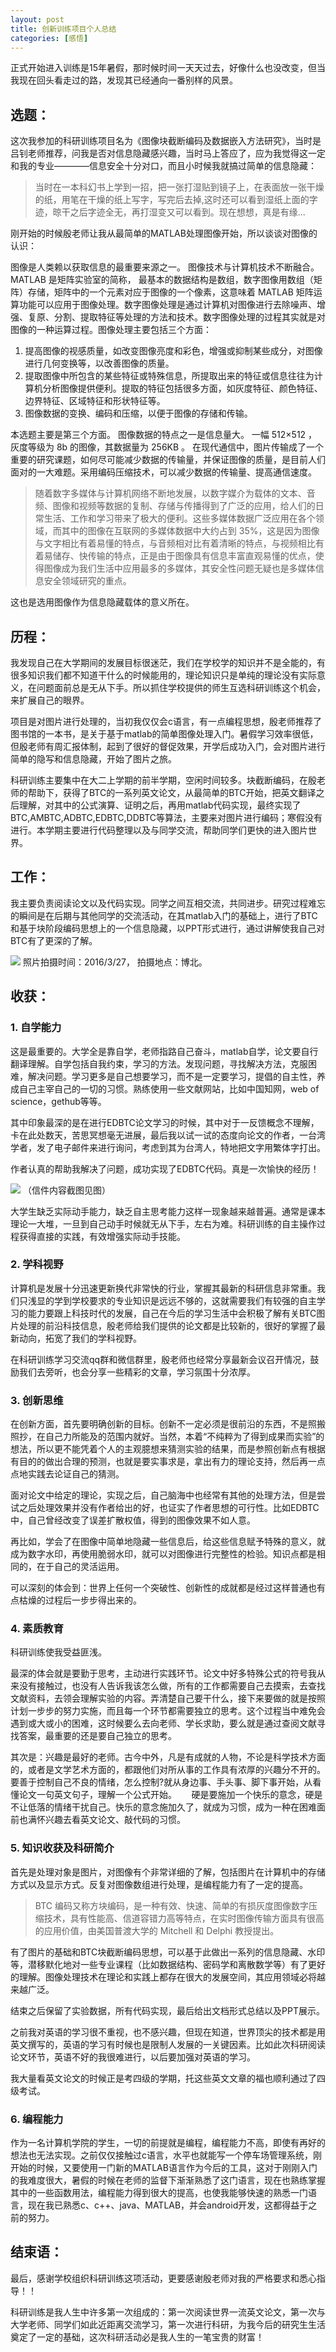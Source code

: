 ```yaml
---
layout: post
title: 创新训练项目个人总结
categories: [感悟]
---
```


正式开始进入训练是15年暑假，那时候时间一天天过去，好像什么也没改变，但当我现在回头看走过的路，发现其已经通向一番别样的风景。

## 选题：
这次我参加的科研训练项目名为《图像块截断编码及数据嵌入方法研究》，当时是吕钊老师推荐，问我是否对信息隐藏感兴趣，当时马上答应了，应为我觉得这一定和我的专业————信息安全十分对口，而且小时候我就搞过简单的信息隐藏：

> 当时在一本科幻书上学到一招，把一张打湿贴到镜子上，在表面放一张干燥的纸，用笔在干燥的纸上写字，写完后去掉,这时还可以看到湿纸上面的字迹，晾干之后字迹全无，再打湿变又可以看到。现在想想，真是有缘...

刚开始的时候殷老师让我从最简单的MATLAB处理图像开始，所以谈谈对图像的认识：

图像是人类赖以获取信息的最重要来源之一。 图像技术与计算机技术不断融合。 MATLAB 是矩阵实验室的简称， 最基本的数据结构是数组，数字图像用数组（矩阵）存储，矩阵中的一个元素对应于图像的一个像素，这意味着 MATLAB 矩阵运算功能可以应用于图像处理。数字图像处理是通过计算机对图像进行去除噪声、增强、复原、分割、提取特征等处理的方法和技术。数字图像处理的过程其实就是对图像的一种运算过程。图像处理主要包括三个方面：

1. 提高图像的视感质量，如改变图像亮度和彩色，增强或抑制某些成分，对图像进行几何变换等，以改善图像的质量。
2. 提取图像中所包含的某些特征或特殊信息，所提取出来的特征或信息往往为计算机分析图像提供便利。提取的特征包括很多方面，如灰度特征、颜色特征、边界特征、区域特征和形状特征等。
3. 图像数据的变换、编码和压缩，以便于图像的存储和传输。

本选题主要是第三个方面。
图像数据的特点之一是信息量大。 一幅 512×512 ，灰度等级为 8b 的图像，其数据量为 256KB 。 在现代通信中，图片传输成了一个重要的研究课题，如何尽可能减少数据的传输量，并保证图像的质量，是目前人们面对的一大难题。采用编码压缩技术，可以减少数据的传输量、提高通信速度。

> 随着数字多媒体与计算机网络不断地发展，以数字媒介为载体的文本、音频、图像和视频等数据的复制、存储与传播得到了广泛的应用，给人们的日常生活、工作和学习带来了极大的便利。这些多媒体数据广泛应用在各个领域，而其中的图像在互联网的多媒体数据中大约占到 35%，这是因为图像与文字相比有着易懂的特点，与音频相对比有着清晰的特点，与视频相比有着易储存、快传输的特点，正是由于图像具有信息丰富直观易懂的优点，使得图像成为我们生活中应用最多的多媒体，其安全性问题无疑也是多媒体信息安全领域研究的重点。

这也是选用图像作为信息隐藏载体的意义所在。

## 历程：
我发现自己在大学期间的发展目标很迷茫，我们在学校学的知识并不是全能的，有很多知识我们都不知道干什么的时候能用的，理论知识只是单纯的理论没有实际意义，在问题面前总是无从下手。所以抓住学校提供的师生互选科研训练这个机会，来扩展自己的眼界。

项目是对图片进行处理的，当初我仅仅会c语言，有一点编程思想，殷老师推荐了图书馆的一本书，是关于基于matlab的简单图像处理入门。暑假学习效率很低，但殷老师有周汇报体制，起到了很好的督促效果，开学后成功入门，会对图片进行简单的隐写和信息隐藏，开始了图片之旅。

科研训练主要集中在大二上学期的前半学期，空闲时间较多。块截断编码，在殷老师的帮助下，获得了BTC的一系列英文论文，从最简单的BTC开始，把英文翻译之后理解，对其中的公式演算、证明之后，再用matlab代码实现，最终实现了BTC,AMBTC,ADBTC,EDBTC,DDBTC等算法，主要来对图片进行编码；寒假没有进行。本学期主要进行代码整理以及与同学交流，帮助同学们更快的进入图片世界。

## 工作：
我主要负责阅读论文以及代码实现。同学之间互相交流，共同进步。研究过程难忘的瞬间是在后期与其他同学的交流活动，在其matlab入门的基础上，进行了BTC和基于块阶段编码思想上的一个信息隐藏，以PPT形式进行，通过讲解使我自己对BTC有了更深的了解。

![](http://opeo918xa.bkt.clouddn.com/17-5-5/84925437-file_1493989574035_e154.png)
照片拍摄时间：2016/3/27，
拍摄地点：博北。



## 收获：
### 1. 自学能力

这是最重要的。大学全是靠自学，老师指路自己奋斗，matlab自学，论文要自行翻译理解。自学包括自我约束，学习的方法。发现问题，寻找解决方法，克服困难，解决问题。学习更多是自己想要学习，而不是一定要学习，提倡的自主性，养成自己主宰自己的一切的习惯。熟练使用一些文献网站，比如中国知网，web of science，gethub等等。

其中印象最深的是在进行EDBTC论文学习的时候，其中对于一反馈概念不理解，卡在此处数天，苦思冥想毫无进展，最后我以试一试的态度向论文的作者，一台湾学者，发了电子邮件来进行询问，考虑到其为台湾人，特地把文字用繁体字打出。

作者认真的帮助我解决了问题，成功实现了EDBTC代码。真是一次愉快的经历！

![](http://opeo918xa.bkt.clouddn.com/17-5-5/30909848-file_1493989579647_109b6.png)
（信件内容截图见图）

大学生缺乏实际动手能力，缺乏自主思考能力这样一现象越来越普遍。通常是课本理论一大堆，一旦到自己动手时候就无从下手，左右为难。科研训练的自主操作过程获得直接的实践，有效增强实际动手技能。

### 2. 学科视野

计算机是发展十分迅速更新换代非常快的行业，掌握其最新的科研信息非常重。我们只浅显的学到学校要求的专业知识是远远不够的，这就需要我们有较强的自主学习的能力要跟上科技时代的发展，自己在今后的学习生活中会积极了解有关BTC图片处理的前沿科技信息，殷老师给我们提供的论文都是比较新的，很好的掌握了最新动向，拓宽了我们的学科视野。

在科研训练学习交流qq群和微信群里，殷老师也经常分享最新会议召开情况，鼓励我们去旁听，也会分享一些精彩的文章，学习氛围十分浓厚。

### 3. 创新思维
在创新方面，首先要明确创新的目标。创新不一定必须是很前沿的东西，不是照搬照抄，在自己力所能及的范围内就好。当然，本着“不纯粹为了得到成果而实验”的想法，所以更不能凭着个人的主观臆想来猜测实验的结果，而是参照创新点有根据有目的的做出合理的预测，也就是要实事求是，拿出有力的理论支持，然后再一点点地实践去论证自己的猜测。

面对论文中给定的理论，实现之后，自己脑海中也经常有其他的处理方法，但是尝试之后处理效果并没有作者给出的好，也证实了作者思想的可行性。比如EDBTC中，自己曾经改变了误差扩散权值，得到的图像效果不如人意。

再比如，学会了在图像中简单地隐藏一些信息后，给这些信息赋予特殊的意义，就成为数字水印，再使用脆弱水印，就可以对图像进行完整性的检验。知识点都是相同的，在于自己的灵活运用。

可以深刻的体会到：世界上任何一个突破性、创新性的成就都是经过这样普通也有点枯燥的过程后一步步得出来的。

### 4. 素质教育

科研训练使我受益匪浅。

最深的体会就是要勤于思考，主动进行实践环节。论文中好多特殊公式的符号我从来没有接触过，也没有人告诉我该怎么做，所有的工作都需要自己去摸索，去查找文献资料，去领会理解实验的内容。弄清楚自己要干什么，接下来要做的就是按照计划一步步的努力实施，而且每一个环节都需要独立的思考。这个过程当中难免会遇到或大或小的困难，这时候要么去向老师、学长求助，要么就是通过查阅文献寻找答案，最重要的还是要自己独立的思考。

其次是：兴趣是最好的老师。古今中外，凡是有成就的人物，不论是科学技术方面的，或者是文学艺术方面的，都跟他们对所从事的工作具有浓厚的兴趣分不开的。要善于控制自己不良的情绪，怎么控制?就从身边事、手头事、脚下事开始，从看懂论文一句英文句子，理解一个公式开始。   
   
硬是要施加一个快乐的意念，硬是不让低落的情绪干扰自己。快乐的意念施加久了，就成为习惯，成为一种在困难面前也满怀兴趣去看英文论文、敲代码的习惯。

### 5. 知识收获及科研简介

首先是处理对象是图片，对图像有个非常详细的了解，包括图片在计算机中的存储方式以及显示方式。反复对图像数组进行处理，是编程能力有了一定的提高。

> BTC 编码又称方块编码，是一种有效、快速、简单的有损灰度图像数字压缩技术，具有性能高、信道容错力高等特点，在实时图像传输方面具有很高的应用价值，由美国普渡大学的 Mitchell 和 Delphi 教授提出。

有了图片的基础和BTC块截断编码思想，可以基于此做出一系列的信息隐藏、水印等，潜移默化地对一些专业课程（比如数据结构、密码学和离散数学等）有了更好的理解。图像处理技术在理论和实践上都存在很大的发展空间，其应用领域必将越来越广泛。 

结束之后保留了实验数据，所有代码实现，最后给出文档形式总结以及PPT展示。

之前我对英语的学习很不重视，也不感兴趣，但现在知道，世界顶尖的技术都是用英文撰写的，英语的学习有时候也是限制人发展的一关键因素。比如此次科研阅读论文环节，英语不好的我很难进行，以后要加强对英语的学习。

我大量看英文论文的时候正是考四级的学期，托这些英文文章的福也顺利通过了四级考试。

### 6. 编程能力
作为一名计算机学院的学生，一切的前提就是编程，编程能力不高，即使有再好的想法也无法实现。之前仅仅接触过c语言，水平也就能写一个停车场管理系统，刚开始的时候，又要使用一门新的MATLAB语言作为今后的工具，这对于刚刚入门的我难度很大，暑假的时候在老师的监督下渐渐熟悉了这门语言，现在也熟练掌握其中的一些函数用法，编程能力得到很大的提高，也使我能够快速的熟悉一门语言，现在我已熟悉c、c++、java、MATLAB，并会android开发，这都得益于之前的努力。

## 结束语：
最后，感谢学校组织科研训练这项活动，更要感谢殷老师对我的严格要求和悉心指导！！

科研训练是我人生中许多第一次组成的：第一次阅读世界一流英文论文，第一次与大学老师、同学们如此近距离交流学习，第一次进行科研，为我今后的研究生生活奠定了一定的基础，这次科研活动必是我人生的一笔宝贵的财富！

